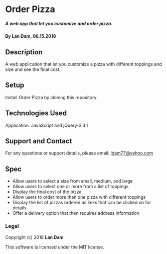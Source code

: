 # Order Pizza

##### A web app that let you customize and order pizza.

#### By Lan Dam, 06.15.2018

## Description

A web application that let you customize a pizza with different toppings and size and see the final cost.


## Setup

Install Order Pizza by cloning this repository.

## Technologies Used

Application: JavaScript and jQuery-3.3.1

## Support and Contact

For any questions or support details, please email:
ldam77@yahoo.com


## Spec

* Allow users to select a size from small, medium, and large
* Allow users to select one or more from a list of toppings
* Display the final cost of the pizza
* Allow users to order more than one pizza with different toppings
* Display the list of pizzas ordered as links that can be clicked on for details
* Offer a delivery option that then requires address information



### Legal

Copyright (c) 2018 **Lan Dam**

This software is licensed under the MIT license.
